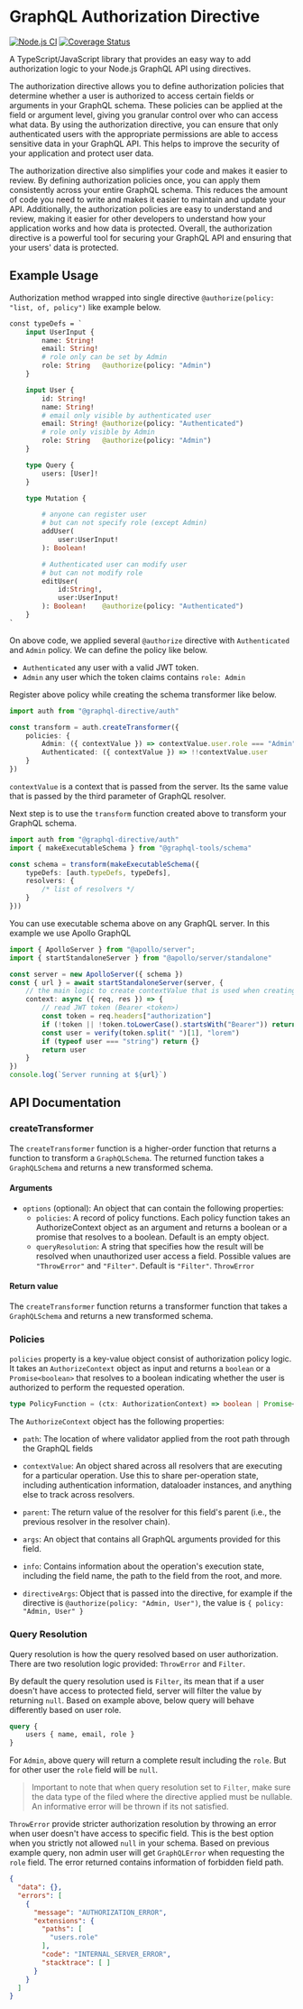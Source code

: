 # GraphQL Authorization Directive

[![Node.js CI](https://github.com/ktutnik/graphql-directive/actions/workflows/test.yml/badge.svg)](https://github.com/ktutnik/graphql-directive/actions/workflows/test.yml)
[![Coverage Status](https://coveralls.io/repos/github/ktutnik/graphql-directive/badge.svg?branch=master)](https://coveralls.io/github/ktutnik/graphql-directive?branch=master)

A TypeScript/JavaScript library that provides an easy way to add authorization logic to your Node.js GraphQL API using directives. 

The authorization directive allows you to define authorization policies that determine whether a user is authorized to access certain fields or arguments in your GraphQL schema. These policies can be applied at the field or argument level, giving you granular control over who can access what data. By using the authorization directive, you can ensure that only authenticated users with the appropriate permissions are able to access sensitive data in your GraphQL API. This helps to improve the security of your application and protect user data.

The authorization directive also simplifies your code and makes it easier to review. By defining authorization policies once, you can apply them consistently across your entire GraphQL schema. This reduces the amount of code you need to write and makes it easier to maintain and update your API. Additionally, the authorization policies are easy to understand and review, making it easier for other developers to understand how your application works and how data is protected. Overall, the authorization directive is a powerful tool for securing your GraphQL API and ensuring that your users' data is protected.

## Example Usage
Authorization method wrapped into single directive `@authorize(policy: "list, of, policy")` like example below.

```graphql
const typeDefs = `
    input UserInput {
        name: String!   
        email: String! 
        # role only can be set by Admin 
        role: String   @authorize(policy: "Admin")
    }

    input User {
        id: String!
        name: String!   
        # email only visible by authenticated user
        email: String! @authorize(policy: "Authenticated")
        # role only visible by Admin
        role: String   @authorize(policy: "Admin")
    }

    type Query {
        users: [User]!
    }

    type Mutation { 

        # anyone can register user
        # but can not specify role (except Admin)
        addUser(
            user:UserInput!
        ): Boolean!

        # Authenticated user can modify user 
        # but can not modify role
        editUser(
            id:String!, 
            user:UserInput!
        ): Boolean!    @authorize(policy: "Authenticated")
    }
`
```

On above code, we applied several `@authorize` directive with `Authenticated` and `Admin` policy. We can define the policy like below.

* `Authenticated` any user with a valid JWT token.
* `Admin` any user which the token claims contains `role: Admin`

Register above policy while creating the schema transformer like below.

```typescript
import auth from "@graphql-directive/auth"

const transform = auth.createTransformer({
    policies: {
        Admin: ({ contextValue }) => contextValue.user.role === "Admin",
        Authenticated: ({ contextValue }) => !!contextValue.user
    }
})
```

`contextValue` is a context that is passed from the server. Its the same value that is passed by the third parameter of GraphQL resolver.

Next step is to use the `transform` function created above to transform your GraphQL schema.

```typescript
import auth from "@graphql-directive/auth"
import { makeExecutableSchema } from "@graphql-tools/schema"

const schema = transform(makeExecutableSchema({
    typeDefs: [auth.typeDefs, typeDefs],
    resolvers: {
        /* list of resolvers */
    }
}))
```

You can use executable schema above on any GraphQL server. In this example we use Apollo GraphQL

```typescript
import { ApolloServer } from "@apollo/server";
import { startStandaloneServer } from "@apollo/server/standalone"

const server = new ApolloServer({ schema })
const { url } = await startStandaloneServer(server, {
    // the main logic to create contextValue that is used when creating auth policy
    context: async ({ req, res }) => {
        // read JWT token (Bearer <token>)
        const token = req.headers["authorization"]
        if (!token || !token.toLowerCase().startsWith("Bearer")) return {}
        const user = verify(token.split(" ")[1], "lorem")
        if (typeof user === "string") return {}
        return user 
    }
})
console.log(`Server running at ${url}`)
```

## API Documentation

### createTransformer
The `createTransformer` function is a higher-order function that returns a function to transform a `GraphQLSchema`. The returned function takes a `GraphQLSchema` and returns a new transformed schema.

#### Arguments
* `options` (optional): An object that can contain the following properties:
    * `policies`: A record of policy functions. Each policy function takes an AuthorizeContext object as an argument and returns a boolean or a promise that resolves to a boolean. Default is an empty object.
    * `queryResolution`: A string that specifies how the result will be resolved when unauthorized user access a field. Possible values are `"ThrowError"` and `"Filter"`. Default is `"Filter"`. `ThrowError` 
#### Return value
The `createTransformer` function returns a transformer function that takes a `GraphQLSchema` and returns a new transformed schema.

### Policies
`policies` property is a key-value object consist of authorization policy logic. It takes an `AuthorizeContext` object as input and returns a `boolean` or a `Promise<boolean>` that resolves to a boolean indicating whether the user is authorized to perform the requested operation.

```typescript
type PolicyFunction = (ctx: AuthorizationContext) => boolean | Promise<boolean>
```

The `AuthorizeContext` object has the following properties:


* `path`: The location of where validator applied from the root path through the GraphQL fields

* `contextValue`: An object shared across all resolvers that are executing for a particular operation. Use this to share per-operation state, including authentication information, dataloader instances, and anything else to track across resolvers.

* `parent`: The return value of the resolver for this field's parent (i.e., the previous resolver in the resolver chain). 

* `args`: An object that contains all GraphQL arguments provided for this field.

* `info`: Contains information about the operation's execution state, including the field name, the path to the field from the root, and more.

* `directiveArgs`: Object that is passed into the directive, for example if the directive is `@authorize(policy: "Admin, User")`, the value is `{ policy: "Admin, User" }`


### Query Resolution
Query resolution is how the query resolved based on user authorization. There are two resolution logic provided: `ThrowError` and `Filter`.

By default the query resolution used is `Filter`, its mean that if a user doesn't have access to protected field, server will filter the value by returning `null`. Based on example above, below query will behave differently based on user role.

```graphql
query {
    users { name, email, role }
}
```

For `Admin`, above query will return a complete result including the `role`. But for other user the `role` field will be `null`. 

> Important to note that when query resolution set to `Filter`, make sure the data type of the filed where the directive applied must be nullable. An informative error will be thrown if its not satisfied.

`ThrowError` provide stricter authorization resolution by throwing an error when user doesn't have access to specific field. This is the best option when you strictly not allowed `null` in your schema. Based on previous example query, non admin user will get `GraphQLError` when requesting the `role` field. The error returned contains information of forbidden field path. 

```json
{
  "data": {},
  "errors": [
    {
      "message": "AUTHORIZATION_ERROR",
      "extensions": {
        "paths": [
          "users.role"
        ],
        "code": "INTERNAL_SERVER_ERROR",
        "stacktrace": [ ]
      }
    }
  ]
}
```